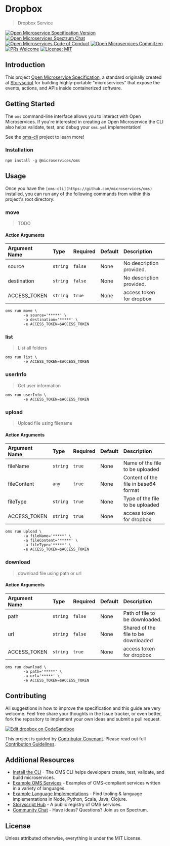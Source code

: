 # Dropbox
> Dropbox Service

[![Open Microservice Specification Version](https://img.shields.io/badge/Open%20Microservice-1.0-477bf3.svg)](https://openmicroservices.org) [![Open Microservices Spectrum Chat](https://withspectrum.github.io/badge/badge.svg)](https://spectrum.chat/open-microservices) [![Open Microservices Code of Conduct](https://img.shields.io/badge/Contributor%20Covenant-v1.4%20adopted-ff69b4.svg)](https://github.com/oms-services/.github/blob/master/CODE_OF_CONDUCT.md) [![Open Microservices Commitzen](https://img.shields.io/badge/commitizen-friendly-brightgreen.svg)](http://commitizen.github.io/cz-cli/) [![PRs Welcome](https://img.shields.io/badge/PRs-welcome-brightgreen.svg)](http://makeapullrequest.com) 
[![License: MIT](https://img.shields.io/badge/License-MIT-blue.svg)](https://opensource.org/licenses/MIT)

## Introduction

This project [Open Microservice Specification](https://openmicroservices.org), a standard originally created at [Storyscript](https://storyscript.io) for  building highly-portable "microservices" that expose the events, actions, and APIs inside containerized software.

## Getting Started

The `oms` command-line interface allows you to interact with Open Microservices. If you're interested in creating an Open Microservice the CLI also helps validate, test, and debug your `oms.yml` implementation!

See the [oms-cli](https://github.com/microservices/oms) project to learn more!

### Installation

```
npm install -g @microservices/oms
```

## Usage

Once you have the `[oms-cli](https://github.com/microservices/oms)` installed, you can run any of the following commands from within this project's root directory:

### move

> TODO

#### Action Arguments

| Argument Name | Type | Required | Default | Description |
|:------------- |:---- |:-------- |:--------|:----------- |
| source | `string` | `false` | None | No description provided. |
| destination | `string` | `false` | None | No description provided. |
| ACCESS_TOKEN | `string` | `true` | None | access token for dropbox |

``` shell
oms run move \ 
        -a source='*****' \ 
        -a destination='*****' \ 
        -e ACCESS_TOKEN=$ACCESS_TOKEN 
```

### list

> List all folders


``` shell
oms run list \ 
        -e ACCESS_TOKEN=$ACCESS_TOKEN 
```

### userInfo

> Get user information


``` shell
oms run userInfo \ 
        -e ACCESS_TOKEN=$ACCESS_TOKEN 
```

### upload

> Upload file using filename

#### Action Arguments

| Argument Name | Type | Required | Default | Description |
|:------------- |:---- |:-------- |:--------|:----------- |
| fileName | `string` | `true` | None | Name of the file to be uploaded |
| fileContent | `any` | `true` | None | Content of the file in base64 format |
| fileType | `string` | `true` | None | Type of the file to be uploaded |
| ACCESS_TOKEN | `string` | `true` | None | access token for dropbox |

``` shell
oms run upload \ 
        -a fileName='*****' \ 
        -a fileContent='*****' \ 
        -a fileType='*****' \ 
        -e ACCESS_TOKEN=$ACCESS_TOKEN 
```

### download

> download file using path or url

#### Action Arguments

| Argument Name | Type | Required | Default | Description |
|:------------- |:---- |:-------- |:--------|:----------- |
| path | `string` | `false` | None | Path of file to be downloaded. |
| url | `string` | `false` | None | Shared of the file to be downloaded |
| ACCESS_TOKEN | `string` | `true` | None | access token for dropbox |

``` shell
oms run download \ 
        -a path='*****' \ 
        -a url='*****' \ 
        -e ACCESS_TOKEN=$ACCESS_TOKEN 
```

## Contributing

All suggestions in how to improve the specification and this guide are very welcome. Feel free share your thoughts in the Issue tracker, or even better, fork the repository to implement your own ideas and submit a pull request.

[![Edit dropbox on CodeSandbox](https://codesandbox.io/static/img/play-codesandbox.svg)](https://codesandbox.io/s/github/oms-services/dropbox)

This project is guided by [Contributor Covenant](https://github.com/microservices/.github/blob/master/CODE_OF_CONDUCT.md). Please read out full [Contribution Guidelines](https://github.com/oms-services/.github/blob/master/CONTRIBUTING.md).

## Additional Resources

* [Install the CLI](https://github.com/microservices/oms) - The OMS CLI helps developers create, test, validate, and build microservices.
* [Example OMS Services](https://github.com/oms-services) - Examples of OMS-compliant services written in a variety of languages.
* [Example Language Implementations](https://github.com/microservices) - Find tooling & language implementations in Node, Python, Scala, Java, Clojure.
* [Storyscript Hub](https://hub.storyscript.io) - A public registry of OMS services.
* [Community Chat](https://spectrum.chat/open-microservices) - Have ideas? Questions? Join us on Spectrum.

## License

Unless attributed otherwise, everything is under the MIT License.
